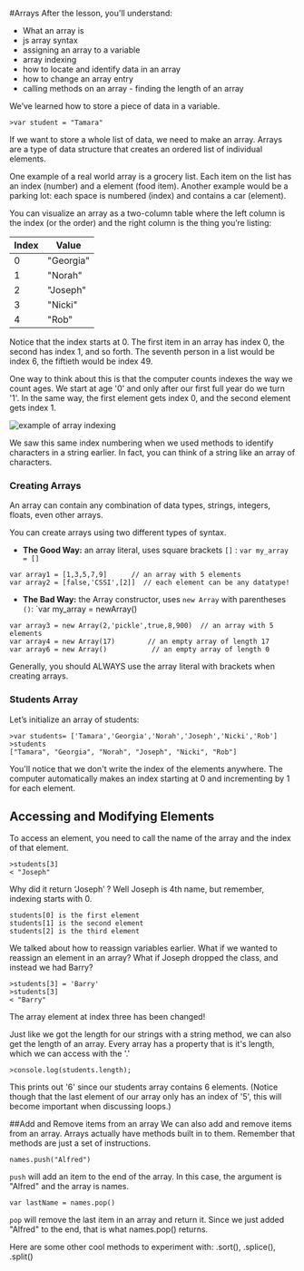 
#Arrays
After the lesson, you'll understand:
+ What an array is
+ js array syntax
+ assigning an array to a variable
+ array indexing
+ how to locate and identify data in an array
+ how to change an array entry
+ calling methods on an array - finding the length of an array

We’ve learned how to store a piece of data in a variable.

```
>var student = "Tamara"
```

If we want to store a whole list of data, we need to make an array. Arrays are a type of data structure that creates an ordered list of individual elements.

One example of a real world array is a grocery list. Each item on the list has an index (number) and a element (food item). Another example would be a parking lot: each space is numbered (index) and contains a car (element).

You can visualize an array as a two-column table where the left column is the index (or the order) and the right column is the thing you’re listing:

| Index | Value     |
|-------|-----------|
| 0     | "Georgia" |
| 1     | "Norah"   |
| 2     | "Joseph"  |
| 3     | "Nicki"   |
| 4     | "Rob"     |

Notice that the index starts at 0. The first item in an array has index 0, the second has index 1, and so forth. The seventh person in a list would be index 6, the fiftieth would be index 49.

One way to think about this is that the computer counts indexes the way we count ages. We start at age '0' and only after our first full year do we turn '1'. In the same way, the first element gets index 0, and the second element gets index 1.

![example of array indexing](https://newcircle.com/static/bookshelf/ruby_tutorial/array_indexing.png)

We saw this same index numbering when we used methods to identify characters in a string earlier. In fact, you can think of a string like an array of characters.

### Creating Arrays
An array can contain any combination of data types, strings, integers, floats, even other arrays.

You can create arrays using two different types of syntax.
* **The Good Way:** an array literal, uses square brackets `[]` : `var my_array = []`
```
var array1 = [1,3,5,7,9]      // an array with 5 elements
var array2 = [false,'CSSI',[2]]  // each element can be any datatype!
```

* **The Bad Way:** the Array constructor, uses `new Array` with parentheses `()`: `var my_array = newArray()

```
var array3 = new Array(2,'pickle',true,8,900)  // an array with 5 elements
var array4 = new Array(17)        // an empty array of length 17
var array6 = new Array()           // an empty array of length 0
```

Generally,  you should ALWAYS use the array literal with brackets when creating arrays.

### Students Array
Let’s initialize an array of students:
```
>var students= ['Tamara','Georgia','Norah','Joseph','Nicki','Rob']
>students
["Tamara", "Georgia", "Norah", "Joseph", "Nicki", "Rob"]
```

You'll notice that we don't write the index of the elements anywhere. The computer automatically makes an index starting at 0 and incrementing by 1 for each element.

## Accessing and Modifying Elements
To access an element, you need to call the name of the array and the index of that element.
```
>students[3]
< "Joseph"
```
Why did it return ‘Joseph’ ? Well Joseph is 4th name, but remember, indexing starts with 0. 

```
students[0] is the first element
students[1] is the second element
students[2] is the third element
```

We talked about how to reassign variables earlier. What if we wanted to reassign an element in an array? What if Joseph dropped the class, and instead we had Barry?
```
>students[3] = 'Barry'
>students[3]
< "Barry"
```
The array element at index three has been changed!

Just like we got the length for our strings with a string method, we can also get the length of an array. Every array has a property that is it's length, which we can access with the '.'
```
>console.log(students.length);
```
This prints out '6' since our students array contains 6 elements. (Notice though that the last element of our array only has an index of '5', this will become important when discussing loops.)

##Add and Remove items from an array
We can also add and remove items from an array. Arrays actually have methods built in to them. Remember that methods are just a set of instructions.
```
names.push("Alfred")
```
`push` will add an item to the end of the array. In this case, the argument is "Alfred" and the array is names.

```
var lastName = names.pop()
```
`pop` will remove the last item in an array and return it. Since we just added "Alfred" to the end, that is what names.pop() returns.

Here are some other cool methods to experiment with: .sort(), .splice(), .split()
